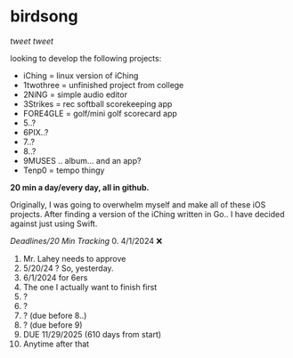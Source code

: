 # birdsong
 *tweet tweet*

looking to develop the following projects:

- iChing = linux version of iChing 
- 1twothree = unfinished project from college
- 2NiNG = simple audio editor
- 3Strikes = rec softball scorekeeping app 
- FORE4GLE = golf/mini golf scorecard app
- 5..?
- 6PIX..? 
- 7..?
- 8..?
- 9MUSES .. album... and an app?
- Tenp0 = tempo thingy

**20 min a day/every day, all in github.**

Originally, I was going to overwhelm myself and make all of these iOS projects. After finding  a version of the iChing written in Go.. I have decided against just using Swift.

*Deadlines/20 Min Tracking*
0. 4/1/2024 ❌ 
1. Mr. Lahey needs to approve
2. 5/20/24 ? So, yesterday.
3. 6/1/2024 for 6ers
4. The one I actually want to finish first
5. ?
6. ?
7. ? (due before 8..)
8. ? (due before 9)
9. DUE 11/29/2025 (610 days from start)
10. Anytime after that

